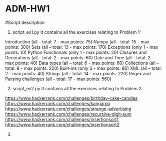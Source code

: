 # ADM-HW1

#Script description
1. script_ex1.py
It contains all the exercises relating to Problem 1:

Introduction (all – total: 7 - max points: 75)
Numpy (all – total: 15 - max points: 300)
Sets (all – total: 13 - max points: 170)
Exceptions (only 1 - max points: 10)
Python Functionals (only 1 - max points: 20)
Closures and Decorations (all – total: 2 - max points: 60)
Date and Time (all – total: 2 - max points: 40)
Data types (all – total: 6 - max points: 60)
Collections (all – total: 8 - max points: 220)
Built-ins (only 3 - max points: 80)
XML (all – total: 2 - max points: 40)
Strings (all – total: 14 - max points: 220)
Regex and Parsing challenges (all – total: 17 - max points: 560)

2. script_ex2.py
It contains all the exercises relating to Problem 2:

https://www.hackerrank.com/challenges/birthday-cake-candles
https://www.hackerrank.com/challenges/kangaroo
https://www.hackerrank.com/challenges/strange-advertising
https://www.hackerrank.com/challenges/recursive-digit-sum
https://www.hackerrank.com/challenges/insertionsort1
https://www.hackerrank.com/challenges/insertionsort2

3.
